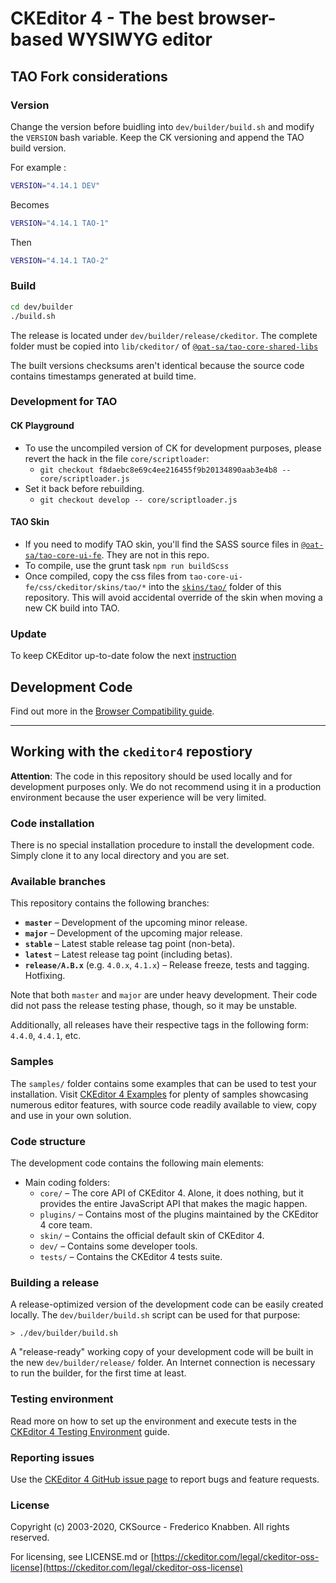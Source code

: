 CKEditor 4 - The best browser-based WYSIWYG editor
==================================================

## TAO Fork considerations

### Version

Change the version  before buidling into `dev/builder/build.sh` and modify the `VERSION` bash variable.
Keep the CK versioning and append the TAO build version.

For example :

```sh
VERSION="4.14.1 DEV"
```

Becomes

```sh
VERSION="4.14.1 TAO-1"
```

Then

```sh
VERSION="4.14.1 TAO-2"
```


### Build

```sh
cd dev/builder
./build.sh
```

The release is located under `dev/builder/release/ckeditor`.
The complete folder must be copied into `lib/ckeditor/` of [`@oat-sa/tao-core-shared-libs`](https://github.com/oat-sa/tao-core-shared-libs-fe)

The built versions checksums aren't identical because the source code contains timestamps generated at build time.


### Development for TAO

#### CK Playground
- To use the uncompiled version of CK for development purposes, please revert the hack in the file `core/scriptloader`:
    - `git checkout f8daebc8e69c4ee216455f9b20134890aab3e4b8 -- core/scriptloader.js `
- Set it back before rebuilding.
    - `git checkout develop -- core/scriptloader.js`

#### TAO Skin
- If you need to modify TAO skin, you'll find the SASS source files in [`@oat-sa/tao-core-ui-fe`](https://github.com/oat-sa/tao-core-ui-fe/tree/master/scss/ckeditor/skins/tao/scss). They are not in this repo.
- To compile, use the grunt task `npm run buildScss`
- Once compiled, copy the css files from `tao-core-ui-fe/css/ckeditor/skins/tao/*` into the [`skins/tao/`](https://github.com/oat-sa/ckeditor-dev/tree/develop/skins/tao) folder of this repository. This will avoid accidental override of the skin when moving a new CK build into TAO.

### Update
To keep CKEditor up-to-date folow the next [instruction](https://help.github.com/en/github/collaborating-with-issues-and-pull-requests/syncing-a-fork)

## Development Code

Find out more in the [Browser Compatibility guide](https://ckeditor.com/docs/ckeditor4/latest/guide/dev_browsers.html#officially-supported-browsers).

---

## Working with the `ckeditor4` repostiory

**Attention**: The code in this repository should be used locally and for development purposes only. We do not recommend using it in a production environment because the user experience will be very limited.

### Code installation

There is no special installation procedure to install the development code.
Simply clone it to any local directory and you are set.

### Available branches

This repository contains the following branches:

  - **`master`** &ndash; Development of the upcoming minor release.
  - **`major`** &ndash; Development of the upcoming major release.
  - **`stable`** &ndash; Latest stable release tag point (non-beta).
  - **`latest`** &ndash; Latest release tag point (including betas).
  - **`release/A.B.x`** (e.g. `4.0.x`, `4.1.x`) &ndash; Release freeze, tests and tagging. Hotfixing.

Note that both `master` and `major` are under heavy development. Their code did not pass the release testing phase, though, so it may be unstable.

Additionally, all releases have their respective tags in the following form: `4.4.0`, `4.4.1`, etc.

### Samples

The `samples/` folder contains some examples that can be used to test your installation. Visit [CKEditor 4 Examples](https://ckeditor.com/docs/ckeditor4/latest/examples/index.html) for plenty of samples showcasing numerous editor features, with source code readily available to view, copy and use in your own solution.

### Code structure

The development code contains the following main elements:

  - Main coding folders:
    - `core/` &ndash; The core API of CKEditor 4. Alone, it does nothing, but it provides the entire JavaScript API that makes the magic happen.
    - `plugins/` &ndash; Contains most of the plugins maintained by the CKEditor 4 core team.
    - `skin/` &ndash; Contains the official default skin of CKEditor 4.
    - `dev/` &ndash; Contains some developer tools.
    - `tests/` &ndash; Contains the CKEditor 4 tests suite.

### Building a release

A release-optimized version of the development code can be easily created locally. The `dev/builder/build.sh` script can be used for that purpose:

	> ./dev/builder/build.sh

A "release-ready" working copy of your development code will be built in the new `dev/builder/release/` folder. An Internet connection is necessary to run the builder, for the first time at least.

### Testing environment

Read more on how to set up the environment and execute tests in the [CKEditor 4 Testing Environment](https://ckeditor.com/docs/ckeditor4/latest/guide/dev_tests.html) guide.

### Reporting issues

Use the [CKEditor 4 GitHub issue page](https://github.com/ckeditor/ckeditor4/issues) to report bugs and feature requests.

### License

Copyright (c) 2003-2020, CKSource - Frederico Knabben. All rights reserved.

For licensing, see LICENSE.md or [https://ckeditor.com/legal/ckeditor-oss-license](https://ckeditor.com/legal/ckeditor-oss-license)
